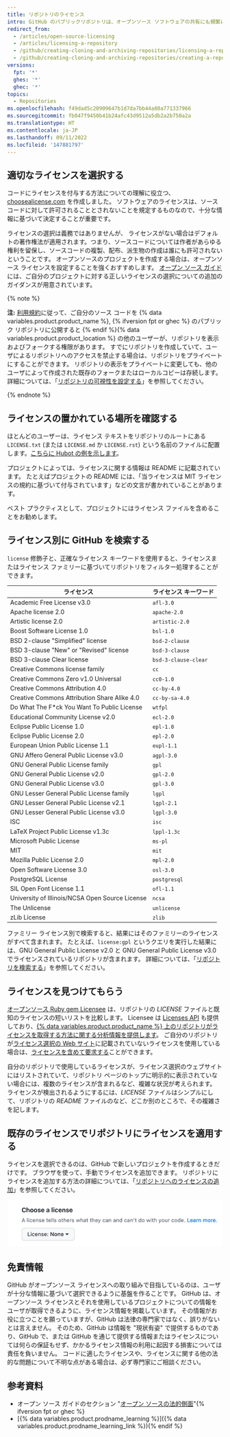 ```yaml
---
title: リポジトリのライセンス
intro: GitHub のパブリックリポジトリは、オープンソース ソフトウェアの共有にも頻繁に利用されています。 リポジトリを真にオープンソースにしたければ、他のユーザが自由にそのソフトウェアを使用でき、変更や配布もできるように、ライセンスを付与する必要があります。
redirect_from:
  - /articles/open-source-licensing
  - /articles/licensing-a-repository
  - /github/creating-cloning-and-archiving-repositories/licensing-a-repository
  - /github/creating-cloning-and-archiving-repositories/creating-a-repository-on-github/licensing-a-repository
versions:
  fpt: '*'
  ghes: '*'
  ghec: '*'
topics:
  - Repositories
ms.openlocfilehash: f49dad5c20909647b1d7da7bb44a80a771337966
ms.sourcegitcommit: fb047f9450b41b24afc43d9512a5db2a2b750a2a
ms.translationtype: HT
ms.contentlocale: ja-JP
ms.lasthandoff: 09/11/2022
ms.locfileid: '147881797'
---
```

## 適切なライセンスを選択する

コードにライセンスを付与する方法についての理解に役立つ、[choosealicense.com](https://choosealicense.com) を作成しました。 ソフトウェアのライセンスは、ソースコードに対して許可されることとされないことを規定するものなので、十分な情報に基づいて決定することが重要です。

ライセンスの選択は義務ではありませんが、 ライセンスがない場合はデフォルトの著作権法が適用されます。つまり、ソースコードについては作者があらゆる権利を留保し、ソースコードの複製、配布、派生物の作成は誰にも許可されないということです。 オープンソースのプロジェクトを作成する場合は、オープンソース ライセンスを設定することを強くおすすめします。 [オープン ソース ガイド](https://opensource.guide/legal/#which-open-source-license-is-appropriate-for-my-project)には、ご自分のプロジェクトに対する正しいライセンスの選択についての追加のガイダンスが用意されています。

{% note %}

**注:** [利用規約](/free-pro-team@latest/github/site-policy/github-terms-of-service)に従って、ご自分のソース コードを {% data variables.product.product_name %}, {% ifversion fpt or ghec %} のパブリック リポジトリに公開すると {% endif %}{% data variables.product.product_location %} の他のユーザーが、リポジトリを表示およびフォークする権限があります。 すでにリポジトリを作成していて、ユーザによるリポジトリへのアクセスを禁止する場合は、リポジトリをプライベートにすることができます。 リポジトリの表示をプライベートに変更しても、他のユーザによって作成された既存のフォークまたはローカルコピーは存続します。 詳細については、「[リポジトリの可視性を設定する](/github/administering-a-repository/setting-repository-visibility)」を参照してください。

{% endnote %}

## ライセンスの置かれている場所を確認する

ほとんどのユーザーは、ライセンス テキストをリポジトリのルートにある `LICENSE.txt` (または `LICENSE.md` か `LICENSE.rst`) という名前のファイルに配置します。[こちらに Hubot の例を示します](https://github.com/github/hubot/blob/master/LICENSE.md)。

プロジェクトによっては、ライセンスに関する情報は README に記載されています。 たとえばプロジェクトの README には、「当ライセンスは MIT ライセンスの規約に基づいて付与されています」などの文言が書かれていることがあります。

ベスト プラクティスとして、プロジェクトにはライセンス ファイルを含めることをお勧めします。

## ライセンス別に GitHub を検索する

`license` 修飾子と、正確なライセンス キーワードを使用すると、ライセンスまたはライセンス ファミリーに基づいてリポジトリをフィルター処理することができます。

ライセンス | ライセンス キーワード
---  | ---
| Academic Free License v3.0 | `afl-3.0` |
| Apache license 2.0 | `apache-2.0` |
| Artistic license 2.0 | `artistic-2.0` |
| Boost Software License 1.0 | `bsl-1.0` |
| BSD 2-clause "Simplified" license | `bsd-2-clause` |
| BSD 3-clause "New" or "Revised" license | `bsd-3-clause` |
| BSD 3-clause Clear license | `bsd-3-clause-clear` |
| Creative Commons license family | `cc` |
| Creative Commons Zero v1.0 Universal | `cc0-1.0` |
| Creative Commons Attribution 4.0 | `cc-by-4.0` |
| Creative Commons Attribution Share Alike 4.0 | `cc-by-sa-4.0` |
| Do What The F*ck You Want To Public License | `wtfpl` |
| Educational Community License v2.0 | `ecl-2.0` |
| Eclipse Public License 1.0 | `epl-1.0` |
| Eclipse Public License 2.0 | `epl-2.0` |
| European Union Public License 1.1 | `eupl-1.1` |
| GNU Affero General Public License v3.0 | `agpl-3.0` |
| GNU General Public License family | `gpl` |
| GNU General Public License v2.0 | `gpl-2.0` |
| GNU General Public License v3.0 | `gpl-3.0` |
| GNU Lesser General Public License family | `lgpl` |
| GNU Lesser General Public License v2.1 | `lgpl-2.1` |
| GNU Lesser General Public License v3.0 | `lgpl-3.0` |
| ISC | `isc` |
| LaTeX Project Public License v1.3c | `lppl-1.3c` |
| Microsoft Public License | `ms-pl` |
| MIT | `mit` |
| Mozilla Public License 2.0 | `mpl-2.0` |
| Open Software License 3.0 | `osl-3.0` |
| PostgreSQL License | `postgresql` |
| SIL Open Font License 1.1 | `ofl-1.1` |
| University of Illinois/NCSA Open Source License | `ncsa` |
| The Unlicense | `unlicense` |
| zLib License | `zlib` |

ファミリー ライセンス別で検索すると、結果にはそのファミリーのライセンスがすべて含まれます。 たとえば、`license:gpl` というクエリを実行した結果には、GNU General Public License v2.0 と GNU General Public License v3.0 でライセンスされているリポジトリが含まれます。 詳細については、「[リポジトリを検索する](/search-github/searching-on-github/searching-for-repositories/#search-by-license)」を参照してください。

## ライセンスを見つけてもらう

[オープンソース Ruby gem Licensee](https://github.com/licensee/licensee) は、リポジトリの *LICENSE* ファイルと既知のライセンスの短いリストを比較します。 Licensee は [Licenses API](/rest/reference/licenses) も提供しており、[{% data variables.product.product_name %} 上のリポジトリがライセンスを取得する方法に関する分析情報を提供します](https://github.com/blog/1964-open-source-license-usage-on-github-com)。 ご自分のリポジトリが[ライセンス選択の Web サイト](https://choosealicense.com/appendix/)に記載されていないライセンスを使用している場合は、[ライセンスを含めて要求する](https://github.com/github/choosealicense.com/blob/gh-pages/CONTRIBUTING.md#adding-a-license)ことができます。

自分のリポジトリで使用しているライセンスが、ライセンス選択のウェブサイトにはリストされていて、リポジトリ ページのトップに明示的に表示されていない場合には、複数のライセンスが含まれるなど、複雑な状況が考えられます。 ライセンスが検出されるようにするには、*LICENSE* ファイルはシンプルにして、リポジトリの *README* ファイルのなど、どこか別のところで、その複雑さを記します。

## 既存のライセンスでリポジトリにライセンスを適用する

ライセンスを選択できるのは、GitHub で新しいプロジェクトを作成するときだけです。 ブラウザを使って、手動でライセンスを追加できます。 リポジトリにライセンスを追加する方法の詳細については、「[リポジトリへのライセンスの追加](/articles/adding-a-license-to-a-repository)」を参照してください。

![GitHub.com でのライセンス選択のスクリーンショット](/assets/images/help/repository/repository-license-picker.png)

## 免責情報

GitHub がオープンソース ライセンスへの取り組みで目指しているのは、ユーザが十分な情報に基づいて選択できるように基盤を作ることです。 GitHub は、オープンソース ライセンスとそれを使用しているプロジェクトについての情報をユーザが取得できるように、ライセンス情報を掲載しています。 その情報がお役に立つことを願っていますが、GitHub は法律の専門家ではなく、誤りがないとは言えません。 そのため、GitHub は情報を "現状有姿" で提供するものであり、GitHub で、または GitHub を通じて提供する情報またはライセンスについては何らの保証もせず、かかるライセンス情報の利用に起因する損害については責任を負いません。 コードに適したライセンスや、ライセンスに関する他の法的な問題について不明な点がある場合は、必ず専門家にご相談ください。

## 参考資料

- オープン ソース ガイドのセクション "[オープン ソースの法的側面](https://opensource.guide/legal/)"{% ifversion fpt or ghec %}
- [{% data variables.product.prodname_learning %}]({% data variables.product.prodname_learning_link %}){% endif %}
